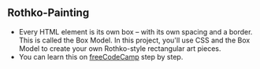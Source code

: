 ## Rothko-Painting

* Every HTML element is its own box – with its own spacing and a border. This is called the Box Model. In this project, you'll use CSS and the Box Model to create your own Rothko-style rectangular art pieces.
* You can learn this on [freeCodeCamp](https://www.freecodecamp.org) step by step.
